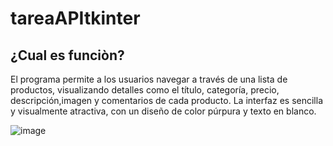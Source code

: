 # tareaAPItkinter

## ¿Cual es funciòn?
El programa permite a los usuarios navegar a través de una lista de productos, visualizando detalles como el título, categoría, precio, descripción,imagen y comentarios de cada producto. 
La interfaz es sencilla y visualmente atractiva, con un diseño de color púrpura y texto en blanco.


![image](https://github.com/user-attachments/assets/24d40f51-e9c9-4e4a-a5ca-c0888e1691e0)
